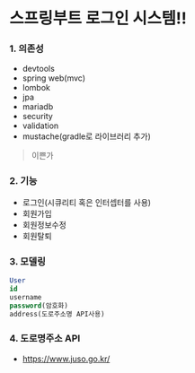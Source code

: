 # 스프링부트 로그인 시스템!!

### 1. 의존성
- devtools
- spring web(mvc)
- lombok
- jpa
- mariadb
- security
- validation
- mustache(gradle로 라이브러리 추가)
> 이쁜가

### 2. 기능
- 로그인(시큐리티 혹은 인터셉터를 사용)
- 회원가입
- 회원정보수정
- 회원탈퇴

### 3. 모델링
```sql
User
id
username
password(암호화)
address(도로주소명 API사용)
```

### 4. 도로명주소 API
- https://www.juso.go.kr/
